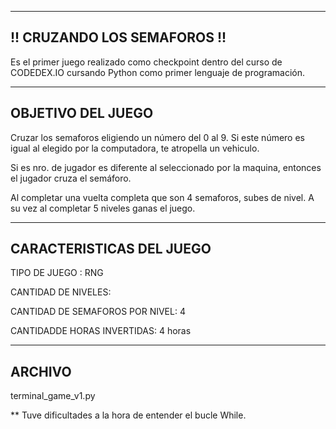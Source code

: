 -------------------------------------
!! CRUZANDO LOS SEMAFOROS !!
-------------------------------------
Es el primer juego realizado como checkpoint dentro del curso de CODEDEX.IO
cursando Python como primer lenguaje de programación.

-------------------------------------
OBJETIVO DEL JUEGO
-------------------------------------
Cruzar los semaforos eligiendo un número del 0 al 9. Si este número es igual
al elegido por la computadora, te atropella un vehiculo.

Si es nro. de jugador es diferente al seleccionado por la maquina, entonces
el jugador cruza el semáforo.

Al completar una vuelta completa que son 4 semaforos, subes de nivel. A su vez
al completar 5 niveles ganas el juego.

-------------------------------------
CARACTERISTICAS DEL JUEGO
-------------------------------------
TIPO DE JUEGO :  RNG

CANTIDAD DE NIVELES: 

CANTIDAD DE SEMAFOROS POR NIVEL: 4

CANTIDADDE HORAS INVERTIDAS: 4 horas

-------------------------------------
ARCHIVO
-------------------------------------
terminal_game_v1.py

** Tuve dificultades a la hora de entender el bucle While.
